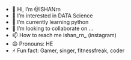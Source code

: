 - 👋 Hi, I’m @ISHANrn
- 👀 I’m interested in DATA Science
- 🌱 I’m currently learning python
- 💞️ I’m looking to collaborate on ...
- 📫 How to reach me ishan_rn_ (instagram)
- 😄 Pronouns: HE
- ⚡ Fun fact: Gamer, singer, fitnessfreak, coder

<!---
ISHANrn/ISHANrn is a ✨ special ✨ repository because its `README.md` (this file) appears on your GitHub profile.
You can click the Preview link to take a look at your changes.
--->
